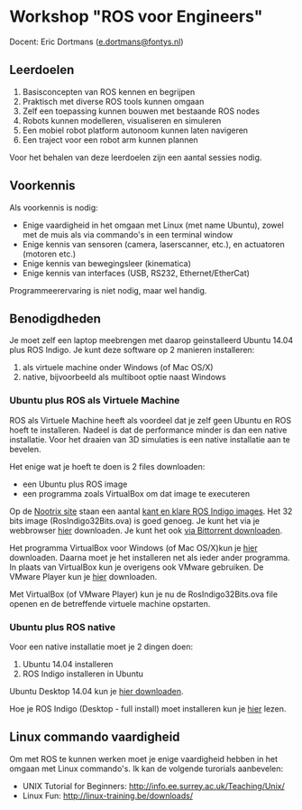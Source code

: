 # Workshop "ROS voor Engineers"

Docent: Eric Dortmans (e.dortmans@fontys.nl)

## Leerdoelen

1. Basisconcepten van ROS kennen en begrijpen
2. Praktisch met diverse ROS tools kunnen omgaan
3. Zelf een toepassing kunnen bouwen met bestaande ROS nodes
4. Robots kunnen modelleren, visualiseren en simuleren
5. Een mobiel robot platform autonoom kunnen laten navigeren
6. Een traject voor een robot arm kunnen plannen

Voor het behalen van deze leerdoelen zijn een aantal sessies nodig.

## Voorkennis

Als voorkennis is nodig:

- Enige vaardigheid in het omgaan met Linux (met name Ubuntu), zowel met de muis als via commando's in een terminal window
- Enige kennis van sensoren (camera, laserscanner, etc.), en actuatoren (motoren etc.)
- Enige kennis van bewegingsleer (kinematica)
- Enige kennis van interfaces (USB, RS232, Ethernet/EtherCat)

Programmeerervaring is niet nodig, maar wel handig.

## Benodigdheden

Je moet zelf een laptop meebrengen met daarop geinstalleerd Ubuntu 14.04 plus ROS Indigo. Je kunt deze software op 2 manieren installeren:

1. als virtuele machine onder Windows (of Mac OS/X)
2. native, bijvoorbeeld als multiboot optie naast Windows

### Ubuntu plus ROS als Virtuele Machine

ROS als Virtuele Machine heeft als voordeel dat je zelf geen Ubuntu en ROS hoeft te installeren. Nadeel is dat de performance minder is dan een native installatie. Voor het draaien van 3D simulaties is een native installatie aan te bevelen.

Het enige wat je hoeft te doen is 2 files downloaden:

- een Ubuntu plus ROS image
- een programma zoals VirtualBox om dat image te executeren

Op de [Nootrix site](http://nootrix.com/) staan een aantal [kant en klare ROS Indigo images](http://nootrix.com/2014/09/ros-indigo-virtual-machine/). Het 32 bits image (RosIndigo32Bits.ova) is goed genoeg. Je kunt het via je webbrowser [hier](http://www.fhict.nl/docent/downloads/TI/MinorES/RosIndigo32Bits.ova) downloaden. Je kunt het ook [via Bittorrent downloaden](http://nootrix.com/00download/download.html?fileId=rosIndigo32BitsVMTorrent).

Het programma VirtualBox voor Windows (of Mac OS/X)kun je [hier](https://www.virtualbox.org/wiki/Downloads) downloaden. Daarna moet je het installeren net als ieder ander programma.
In plaats van VirtualBox kun je overigens ook VMware gebruiken. De VMware Player kun je [hier](http://www.filehippo.com/download_vmware_player/) downloaden.

Met VirtualBox (of VMware Player) kun je nu de RosIndigo32Bits.ova file openen en de betreffende virtuele machine opstarten.

### Ubuntu plus ROS native

Voor een native installatie moet je 2 dingen doen:

1. Ubuntu 14.04 installeren
2. ROS Indigo installeren in Ubuntu

Ubuntu Desktop 14.04 kun je [hier downloaden](http://www.ubuntu.com/download).

Hoe je ROS Indigo (Desktop - full install) moet installeren kun je [hier](http://wiki.ros.org/indigo/Installation/Ubuntu) lezen.

## Linux commando vaardigheid

Om met ROS te kunnen werken moet je enige vaardigheid hebben in het omgaan met Linux commando's. Ik kan de volgende turorials aanbevelen:

- UNIX Tutorial for Beginners: http://info.ee.surrey.ac.uk/Teaching/Unix/ 
- Linux Fun: http://linux-training.be/downloads/



